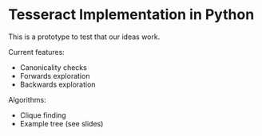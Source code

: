 # Tesseract Implementation in Python

This is a prototype to test that our ideas work.

Current features:

* Canonicality checks
* Forwards exploration
* Backwards exploration

Algorithms:

* Clique finding
* Example tree (see slides)

